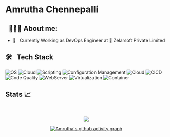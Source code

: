 # Amrutha Chennepalli 

## &nbsp; 👨🏻‍💻 About me:

- 🌱 &nbsp; Currently Working as DevOps Engineer at :office: Zelarsoft Private Limited




## 🛠 &nbsp; Tech Stack
![OS](https://img.shields.io/badge/Operating%20Systems-Linux%20%7C%20Windows%20%7C%20macOS-red)
![Cloud](https://img.shields.io/badge/Cloud%20Platform-AWS%20%7C%20Azure%20%7C%20GCP-blue)
![Scripting](https://img.shields.io/badge/Scripting-PowerShell%20%7C%20Bash-lemon)
![Configuration Management](https://img.shields.io/badge/Configuration%20Management-Ansible-black)
![Cloud](https://img.shields.io/badge/IAAC-Terraform%20%7C%20Pulumi-teal)
![CICD](https://img.shields.io/badge/CICD-Jenkins%20%7C%20GitOps-yellow)
![Code Quality](https://img.shields.io/badge/Code%20Analysis-SonarQube/Cloud-teal)
![WebServer](https://img.shields.io/badge/Webserver-Apache%20Server%20%7C%20Nginx-violet)
![Virtualization](https://img.shields.io/badge/Virtualization-Vagrant-skyblue) 
![Container](https://img.shields.io/badge/Containerization-Docker%20%7C%20K8S-blue)



## Stats :chart_with_upwards_trend: 

<br/> 

<div align="center">

  ![](https://github-readme-streak-stats.herokuapp.com/?user=amruthavarshinic&theme=dark&dates=33C4FF)
  
[![Amrutha's github activity graph](https://github-readme-activity-graph.vercel.app/graph?username=amruthavarshinic&theme=react-dark)](https://github.com/manohar217/github-readme-activity-graph)

</div>

